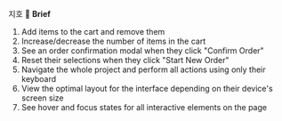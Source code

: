 지호
📝 **Brief**

1. Add items to the cart and remove them
2. Increase/decrease the number of items in the cart
3. See an order confirmation modal when they click "Confirm Order"
4. Reset their selections when they click "Start New Order"
5. Navigate the whole project and perform all actions using only their keyboard
6. View the optimal layout for the interface depending on their device's screen size
7. See hover and focus states for all interactive elements on the page
